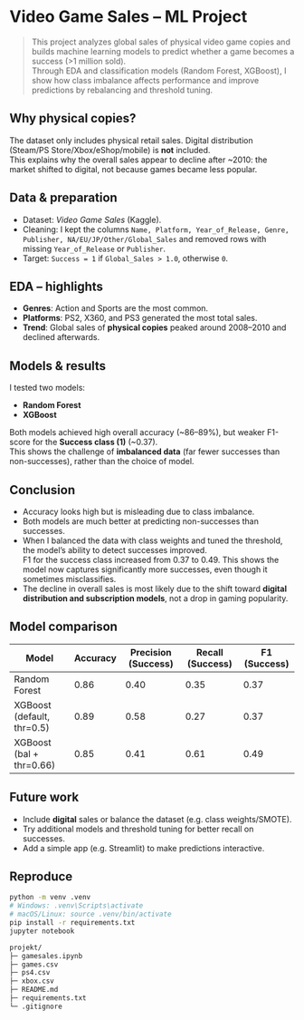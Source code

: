 # Video Game Sales – ML Project

> This project analyzes global sales of physical video game copies and builds machine learning models to predict whether a game becomes a success (>1 million sold).  
> Through EDA and classification models (Random Forest, XGBoost), I show how class imbalance affects performance and improve predictions by rebalancing and threshold tuning.

## Why physical copies?
The dataset only includes physical retail sales. Digital distribution (Steam/PS Store/Xbox/eShop/mobile) is **not** included.  
This explains why the overall sales appear to decline after ~2010: the market shifted to digital, not because games became less popular.

## Data & preparation
- Dataset: *Video Game Sales* (Kaggle).  
- Cleaning: I kept the columns `Name, Platform, Year_of_Release, Genre, Publisher, NA/EU/JP/Other/Global_Sales` and removed rows with missing `Year_of_Release` or `Publisher`.  
- Target: `Success = 1` if `Global_Sales > 1.0`, otherwise `0`.

## EDA – highlights
- **Genres**: Action and Sports are the most common.  
- **Platforms**: PS2, X360, and PS3 generated the most total sales.  
- **Trend**: Global sales of **physical copies** peaked around 2008–2010 and declined afterwards.

## Models & results
I tested two models:
- **Random Forest**  
- **XGBoost**

Both models achieved high overall accuracy (~86–89%), but weaker F1-score for the **Success class (1)** (~0.37).  
This shows the challenge of **imbalanced data** (far fewer successes than non-successes), rather than the choice of model.

## Conclusion
- Accuracy looks high but is misleading due to class imbalance.  
- Both models are much better at predicting non-successes than successes.  
- When I balanced the data with class weights and tuned the threshold, the model’s ability to detect successes improved.  
  F1 for the success class increased from 0.37 to 0.49. This shows the model now captures significantly more successes, even though it sometimes misclassifies.  
- The decline in overall sales is most likely due to the shift toward **digital distribution and subscription models**, not a drop in gaming popularity.

## Model comparison

| Model                      | Accuracy | Precision (Success) | Recall (Success) | F1 (Success) |
|-----------------------------|----------|---------------------|------------------|--------------|
| Random Forest              | 0.86     | 0.40                | 0.35             | 0.37         |
| XGBoost (default, thr=0.5) | 0.89     | 0.58                | 0.27             | 0.37         |
| XGBoost (bal + thr=0.66)   | 0.85     | 0.41                | 0.61             | 0.49         |

## Future work
- Include **digital** sales or balance the dataset (e.g. class weights/SMOTE).  
- Try additional models and threshold tuning for better recall on successes.  
- Add a simple app (e.g. Streamlit) to make predictions interactive.

## Reproduce
```bash
python -m venv .venv
# Windows: .venv\Scripts\activate
# macOS/Linux: source .venv/bin/activate
pip install -r requirements.txt
jupyter notebook

projekt/
├─ gamesales.ipynb
├─ games.csv
├─ ps4.csv
├─ xbox.csv
├─ README.md
├─ requirements.txt
└─ .gitignore

